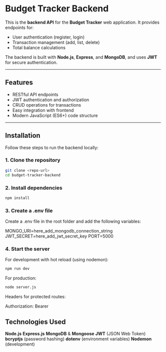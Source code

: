 # Budget Tracker Backend

This is the **backend API** for the **Budget Tracker** web application. It provides endpoints for:

- User authentication (register, login)
- Transaction management (add, list, delete)
- Total balance calculations

The backend is built with **Node.js**, **Express**, and **MongoDB**, and uses **JWT** for secure authentication.

---

## Features

- RESTful API endpoints
- JWT authentication and authorization
- CRUD operations for transactions
- Easy integration with frontend
- Modern JavaScript (ES6+) code structure

---

## Installation

Follow these steps to run the backend locally:

### **1. Clone the repository**

```bash
git clone <repo-url>
cd budget-tracker-backend

```

### **2. Install dependencies**

```bash
npm install

```

### **3. Create a .env file**

Create a .env file in the root folder and add the following variables:

MONGO_URI=here_add_mongodb_connection_string
JWT_SECRET=here_add_jwt_secret_key
PORT=5000

### **4. Start the server**
For development with hot reload (using nodemon):

```bash
npm run dev

```
For production:

```bash
node server.js

```
Headers for protected routes:

Authorization: Bearer <token>

## Technologies Used

**Node.js**
**Express.js**
**MongoDB** & **Mongoose**
**JWT** (JSON Web Token)
**bcryptjs** (password hashing)
**dotenv** (environment variables)
**Nodemon** (development)